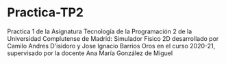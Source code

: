 # Practica-TP2
Practica 1 de la Asignatura Tecnología de la Programación 2 de la Universidad Complutense de Madrid: Simulador Fisico 2D desarrollado por Camilo Andres D'isidoro y Jose Ignacio Barrios Oros en el curso 2020-21, supervisado por la docente Ana María González de Miguel
